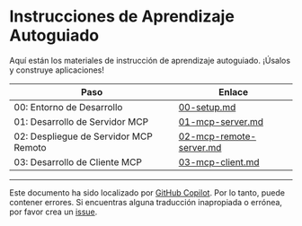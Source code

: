 # Instrucciones de Aprendizaje Autoguiado

Aquí están los materiales de instrucción de aprendizaje autoguiado. ¡Úsalos y construye aplicaciones!

| Paso                              | Enlace                                                |
|-----------------------------------|-------------------------------------------------------|
| 00: Entorno de Desarrollo         | [00-setup.md](./00-setup.md)                         |
| 01: Desarrollo de Servidor MCP    | [01-mcp-server.md](./01-mcp-server.md)               |
| 02: Despliegue de Servidor MCP Remoto | [02-mcp-remote-server.md](./02-mcp-remote-server.md) |
| 03: Desarrollo de Cliente MCP     | [03-mcp-client.md](./03-mcp-client.md)               |

---

Este documento ha sido localizado por [GitHub Copilot](https://docs.github.com/copilot/about-github-copilot/what-is-github-copilot). Por lo tanto, puede contener errores. Si encuentras alguna traducción inapropiada o errónea, por favor crea un [issue](../../../../../issues).